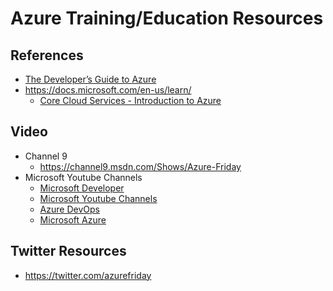
# Azure Training/Education Resources

## References
- [The Developer’s Guide to Azure](https://azure.microsoft.com/en-us/campaigns/developer-guide/) 
- https://docs.microsoft.com/en-us/learn/
  + [Core Cloud Services - Introduction to Azure](https://docs.microsoft.com/en-us/learn/modules/welcome-to-azure/)


## Video
- Channel 9
  + https://channel9.msdn.com/Shows/Azure-Friday
- Microsoft Youtube Channels
  + [Microsoft Developer](https://www.youtube.com/channel/UCsMica-v34Irf9KVTh6xx-g/featured)
  + [Microsoft Youtube Channels](https://www.youtube.com/channel/UCsMica-v34Irf9KVTh6xx-g/channels)
  + [Azure DevOps](https://www.youtube.com/channel/UC-ikyViYMM69joIAv7dlMsA)
  + [Microsoft Azure](https://www.youtube.com/channel/UC0m-80FnNY2Qb7obvTL_2fA)


## Twitter Resources
- https://twitter.com/azurefriday


 
